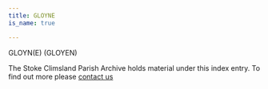 ```yaml
---
title: GLOYNE
is_name: true

---
```


GLOYN(E) (GLOYEN)


The Stoke Climsland Parish Archive holds material under this index entry. To find out more please [contact us](/contact/)
